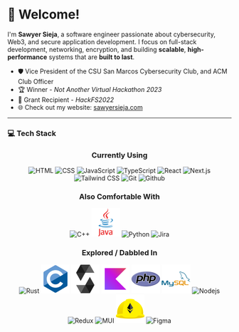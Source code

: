 # 👋 Welcome! 

I'm **Sawyer Sieja**, a software engineer passionate about cybersecurity, Web3, and secure application development. I focus on full-stack development, networking, encryption, and building **scalable**, **high-performance** systems that are **built to last**.

- 🛡️ Vice President of the CSU San Marcos Cybersecurity Club, and ACM Club Officer
- 🏆 Winner - *Not Another Virtual Hackathon 2023*
- 🏅 Grant Recipient - *HackFS2022*
- 🌐 Check out my website: [sawyersieja.com](https://sawyersieja.com)

---

### 💻 Tech Stack

<div align="center">

### **Currently Using**

<img src="https://cdn.jsdelivr.net/gh/devicons/devicon/icons/html5/html5-plain-wordmark.svg" alt="HTML" width="64" height="64" />
<img src="https://cdn.jsdelivr.net/gh/devicons/devicon/icons/css3/css3-plain-wordmark.svg" alt="CSS" width="64" height="64" />
<img src="https://cdn.jsdelivr.net/gh/devicons/devicon/icons/javascript/javascript-original.svg" alt="JavaScript" width="64" height="64" />
<img src="https://cdn.jsdelivr.net/gh/devicons/devicon@latest/icons/typescript/typescript-original.svg" alt="TypeScript" width="64" height="64" />
<img src="https://cdn.jsdelivr.net/gh/devicons/devicon/icons/react/react-original.svg" alt="React" width="64" height="64" />
<img src="https://cdn.jsdelivr.net/gh/devicons/devicon@latest/icons/nextjs/nextjs-original.svg" alt="Next.js" width="64" height="64" />
<img src="https://cdn.jsdelivr.net/gh/devicons/devicon@latest/icons/tailwindcss/tailwindcss-original-wordmark.svg" alt="Tailwind CSS" width="64" height="64" /> <img src="https://cdn.jsdelivr.net/gh/devicons/devicon/icons/git/git-plain-wordmark.svg" alt="Git" width="64" height="64" />
<img src="https://cdn.jsdelivr.net/gh/devicons/devicon/icons/github/github-original-wordmark.svg" alt="Github" width="64" height="64" />


### **Also Comfortable With**

<img src="https://cdn.jsdelivr.net/gh/devicons/devicon/icons/cplusplus/cplusplus-original.svg" alt="C++" width="64" height="64"/>
<img src="https://raw.githubusercontent.com/devicons/devicon/6910f0503efdd315c8f9b858234310c06e04d9c0/icons/java/java-original-wordmark.svg" alt="Java" width="64" height="64"/>
<img src="https://cdn.jsdelivr.net/gh/devicons/devicon@latest/icons/python/python-original-wordmark.svg" alt="Python" width="64" height="64" />
<img src="https://cdn.jsdelivr.net/gh/devicons/devicon/icons/jira/jira-original-wordmark.svg" alt="Jira" width="64" height="64" />



### **Explored / Dabbled In**

<img src="https://cdn.jsdelivr.net/gh/devicons/devicon@latest/icons/rust/rust-original.svg" alt="Rust" width="64" height="64" />
<img src="https://raw.githubusercontent.com/devicons/devicon/6910f0503efdd315c8f9b858234310c06e04d9c0/icons/c/c-original.svg" alt="C" width="64" height="64"/>
<img src="https://raw.githubusercontent.com/devicons/devicon/6910f0503efdd315c8f9b858234310c06e04d9c0/icons/solidity/solidity-original.svg" alt="Solidity" width="64" height="64" />
<img src="https://raw.githubusercontent.com/devicons/devicon/6910f0503efdd315c8f9b858234310c06e04d9c0/icons/kotlin/kotlin-original.svg" alt="Kotlin" width="64" height="64"/>
<img src="https://raw.githubusercontent.com/devicons/devicon/ca28c779441053191ff11710fe24a9e6c23690d6/icons/php/php-original.svg" alt="php" width="64" height="64"/>
<img src="https://raw.githubusercontent.com/devicons/devicon/ca28c779441053191ff11710fe24a9e6c23690d6/icons/mysql/mysql-original-wordmark.svg" alt="MySQL" width="64" height="64"/>
<img src="https://cdn.jsdelivr.net/gh/devicons/devicon/icons/nodejs/nodejs-original-wordmark.svg" alt="Nodejs" width="64" height="64" />
<img src="https://cdn.jsdelivr.net/gh/devicons/devicon/icons/redux/redux-original.svg" alt="Redux" width="64" height="64" />
<img src="https://cdn.jsdelivr.net/gh/devicons/devicon/icons/materialui/materialui-original.svg" alt="MUI" width="64" height="64" />
<img src="https://raw.githubusercontent.com/devicons/devicon/6910f0503efdd315c8f9b858234310c06e04d9c0/icons/hardhat/hardhat-original.svg" alt="Hardhat" width="64" height="64"/>
<img src="https://cdn.jsdelivr.net/gh/devicons/devicon/icons/figma/figma-original.svg" alt="Figma" width="64" height="64" />   

</div>

